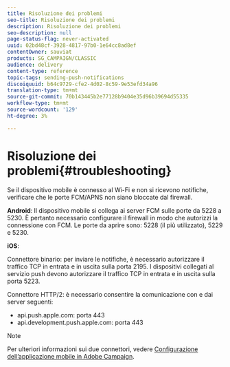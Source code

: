```yaml
---
title: Risoluzione dei problemi
seo-title: Risoluzione dei problemi
description: Risoluzione dei problemi
seo-description: null
page-status-flag: never-activated
uuid: 02bd48cf-3928-4817-97b0-1e64cc8ad8ef
contentOwner: sauviat
products: SG_CAMPAIGN/CLASSIC
audience: delivery
content-type: reference
topic-tags: sending-push-notifications
discoiquuid: b64c9729-cfe2-4d02-8c59-9e53efd34a96
translation-type: tm+mt
source-git-commit: 70b143445b2e77128b9404e35d96b39694d55335
workflow-type: tm+mt
source-wordcount: '129'
ht-degree: 3%

---
```



# Risoluzione dei problemi{#troubleshooting}

Se il dispositivo mobile è connesso al Wi-Fi e non si ricevono notifiche, verificare che le porte FCM/APNS non siano bloccate dal firewall.

**Android**: Il dispositivo mobile si collega ai server FCM sulle porte da 5228 a 5230. È pertanto necessario configurare il firewall in modo che autorizzi la connessione con FCM. Le porte da aprire sono: 5228 (il più utilizzato), 5229 e 5230.

**iOS**:

Connettore binario: per inviare le notifiche, è necessario autorizzare il traffico TCP in entrata e in uscita sulla porta 2195. I dispositivi collegati al servizio push devono autorizzare il traffico TCP in entrata e in uscita sulla porta 5223.

Connettore HTTP/2: è necessario consentire la comunicazione con e dai server seguenti:

* api.push.apple.com: porta 443
* api.development.push.apple.com: porta 443

>[!NOTE]
>
>Per ulteriori informazioni sui due connettori, vedere [Configurazione dell’applicazione mobile in  Adobe Campaign](../../delivery/using/configuring-the-mobile-application.md).
